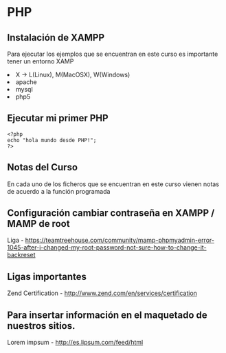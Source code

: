 # PHP

## Instalación de XAMPP

Para ejecutar los ejemplos que se encuentran en este
curso es importante tener un entorno XAMP

<li>X -> L(Linux), M(MacOSX), W(Windows)</li>
<li>apache</li>
<li>mysql</li>
<li>php5</li>

## Ejecutar mi primer PHP

>
~~~
<?php
echo "hola mundo desde PHP!";
?>
~~~

## Notas del Curso

En cada uno de los ficheros que se encuentran en este
curso vienen notas de acuerdo a la función programada

## Configuración cambiar contraseña en XAMPP / MAMP de root

Liga - https://teamtreehouse.com/community/mamp-phpmyadmin-error-1045-after-i-changed-my-root-password-not-sure-how-to-change-it-backreset

## Ligas importantes

Zend Certification - http://www.zend.com/en/services/certification

## Para insertar información en el maquetado de nuestros sitios.

Lorem impsum - http://es.lipsum.com/feed/html